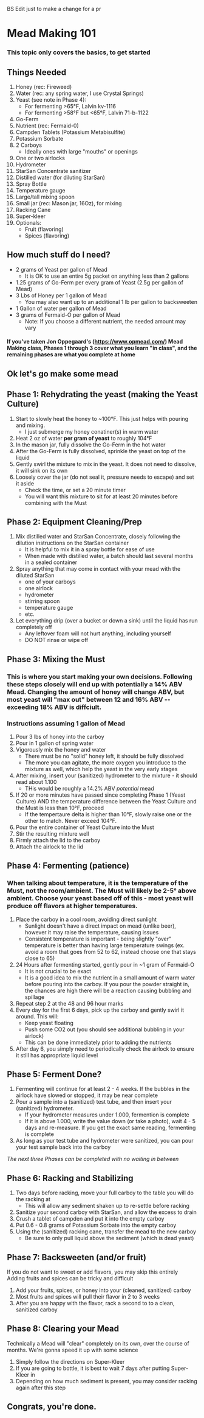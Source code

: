 BS Edit just to make a change for a pr

# Mead Making 101
### This topic only covers the basics, to get started

## Things Needed
1. Honey (rec: Fireweed)
2. Water (rec: any spring water, I use Crystal Springs)
3. Yeast (see note in Phase 4):
    - For fermenting >65°F, Lalvin kv-1116
    - For fermenting >58°F but <65°F, Lalvin 71-b-1122
4. Go-Ferm
4. Nutrient (rec: Fermaid-0)
5. Campden Tablets (Potassium Metabisulfite)
6. Potassium Sorbate
7. 2 Carboys
    - Ideally ones with large "mouths" or openings
8. One or two airlocks
9. Hydrometer
10. StarSan Concentrate sanitizer
11. Distilled water (for diluting StarSan)
12. Spray Bottle
13. Temperature gauge
14. Large/tall mixing spoon
15. Small jar (rec: Mason jar, 16Oz), for mixing
16. Racking Cane
17. Super-kleer
18. Optionals:
    - Fruit (flavoring)
    - Spices (flavoring)

## How much stuff do I need?
- 2 grams of Yeast per gallon of Mead
    - It is OK to use an entire 5g packet on anything less than 2 gallons
- 1.25 grams of Go-Ferm per every gram of Yeast (2.5g per gallon of Mead)
- 3 Lbs of Honey per 1 gallon of Mead
    - You may also want up to an additional 1 lb per gallon to backsweeten
- 1 Gallon of water per gallon of Mead
- 3 grams of Fermaid-O per gallon of Mead
    - Note: If you choose a different nutrient, the needed amount may vary

#### If you've taken Jon Oppegaard's (https://www.opmead.com/) Mead Making class, Phases 1 through 3 cover what you learn "in class", and the remaining phases are what you complete at home

## Ok let's go make some mead
## Phase 1: Rehydrating the yeast (making the Yeast Culture)
1. Start to slowly heat the honey to ~100°F. This just helps with pouring and mixing.
    - I just submerge my honey conatiner(s) in warm water
2. Heat 2 oz of water **per gram of yeast** to roughly 104°F
3. In the mason jar, fully dissolve the Go-Ferm in the hot water
4. After the Go-Ferm is fully dissolved, sprinkle the yeast on top of the liquid
5. Gently swirl the mixture to mix in the yeast. It does not need to dissolve, it will sink on its own
6. Loosely cover the jar (do not seal it, pressure needs to escape) and set it aside
    - Check the time, or set a 20 minute timer
    - You will want this mixture to sit for at least 20 minutes before combining with the Must

## Phase 2: Equipment Cleaning/Prep
1. Mix distilled water and StarSan Concentrate, closely following the dilution instructions on the StarSan container
    - It is helpful to mix it in a spray bottle for ease of use
    - When made with distilled water, a batch should last several months in a sealed container
2. Spray anything that may come in contact with your mead with the diluted StarSan 
    - one of your carboys 
    - one airlock 
    - hydrometer 
    - stirring spoon
    - temperature gauge
    - etc.
3. Let everything drip (over a bucket or down a sink) until the liquid has run completely off
    - Any leftover foam will not hurt anything, including yourself
    - DO NOT rinse or wipe off

## Phase 3: Mixing the Must
### This is where you start making your own decisions. Following these steps closely will end up with potentially a 14% ABV Mead. Changing the amount of honey will change ABV, but most yeast will "max out" between 12 and 16% ABV -- exceeding 18% ABV is diffciult.
### Instructions assuming 1 gallon of Mead
1. Pour 3 lbs of honey into the carboy
2. Pour in 1 gallon of spring water
3. Vigorously mix the honey and water
    - There must be no "solid" honey left, it should be fully dissolved
    - The more you can agitate, the more oxygen you introduce to the mixture as well, which help the yeast in the very early stages
4. After mixing, insert your (sanitized) hydrometer to the mixture - it should read about 1.100
    - THis would be roughly a 14.2% ABV *potential* mead
5. If 20 or more minutes have passed since completing Phase 1 (Yeast Culture) AND the temperature difference between the Yeast Culture and the Must is less than 10°F, proceed
    - If the tempertaure delta is higher than 10°F, slowly raise one or the other to match. Never exceed 104°F.
6. Pour the entire container of Yeast Culture into the Must
7. Stir the resulting mixture well
8. Firmly attach the lid to the carboy
9. Attach the airlock to the lid

## Phase 4: Fermenting (patience)
### When talking about temperature, it is the temperature of the Must, not the room/ambient. The Must will likely be 2-5° above ambient. Choose your yeast based off of this - most yeast will produce off flavors at higher temperatures.
1. Place the carboy in a cool room, avoiding direct sunlight
    - Sunlight doesn't have a direct impact on mead (unlike beer), however it may raise the temperature, causing issues
    - Consistent temperature is important - being slightly "over" temperature is better than having large temperature swings (ex. avoid a room that goes from 52 to 62, instead choose one that stays close to 65)
2. 24 Hours after fermenting started, gently pour in ~1 gram of Fermaid-O
    - It is not crucial to be exact
    - It is a good idea to mix the nutrient in a small amount of warm water before pouring into the carboy. If you pour  the powder straight in, the chances are high there will be a reaction causing bubbling and spillage
3. Repeat step 2 at the 48 and 96 hour marks
4. Every day for the first 6 days, pick up the carboy and gently swirl it around. This will:
    - Keep yeast floating
    - Push some CO2 out (you should see additional bubbling in your airlock)
    - This can be done immediately prior to adding the nutrients
5. After day 6, you simply need to periodically check the airlock to ensure it still has appropriate liquid level

## Phase 5: Ferment Done?
1. Fermenting will continue for at least 2 - 4 weeks. If the bubbles in the airlock have slowed or stopped, it may be near complete
2. Pour a sample into a (sanitized) test tube, and then insert your (sanitized) hydrometer.
    - If your hydrometer measures under 1.000, fermention is complete
    - If it is above 1.000, write the value down (or take a photo), wait 4 - 5 days and re-measure. If you get the exact same reading, fermenting is complete
3. As long as your test tube and hydrometer were sanitized, you can pour your test sample back into the carboy  
  
  
*The next three Phases can be completed with no waiting in between*
## Phase 6: Racking and Stabilizing
1. Two days before racking, move your full carboy to the table you will do the racking at
    - This will allow any sediment shaken up to re-settle before racking
2. Sanitize your second carboy with StarSan, and allow the excess to drain
3. Crush a tablet of campden and put it into the empty carboy
4. Put 0.6 - 0.8 grams of Potassium Sorbate into the empty carboy
5. Using the (sanitized) racking cane, transfer the mead to the new carboy
    - Be sure to only pull liquid above the sediment (which is dead yeast)

## Phase 7: Backsweeten (and/or fruit)
If you do not want to sweet or add flavors, you may skip this entirely  
Adding fruits and spices can be tricky and difficult
1. Add your fruits, spices, or honey into your (cleaned, sanitized) carboy
2. Most fruits and spices will pull their flavor in 2 to 3 weeks
3. After you are happy with the flavor, rack a second to to a clean, sanitized carboy

## Phase 8: Clearing your Mead
Technically a Mead will "clear" completely on its own, over the course of months. We're gonna speed it up with some science
1. Simply follow the directions on Super-Kleer
2. If you are going to bottle, it is best to wait 7 days after putting Super-Kleer in
3. Depending on how much sediment is present, you may consider racking again after this step

## Congrats, you're done.
